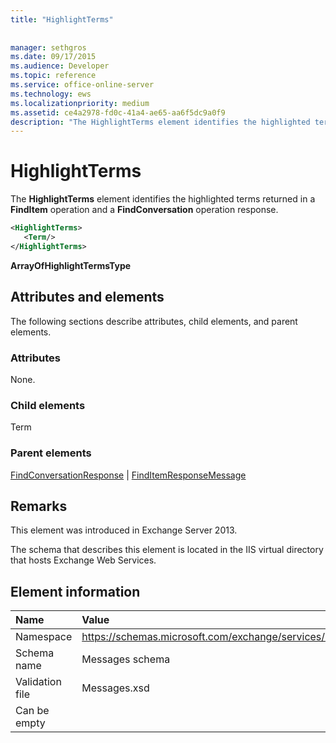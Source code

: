 ```yaml
---
title: "HighlightTerms"
 
 
manager: sethgros
ms.date: 09/17/2015
ms.audience: Developer
ms.topic: reference
ms.service: office-online-server
ms.technology: ews
ms.localizationpriority: medium
ms.assetid: ce4a2978-fd0c-41a4-ae65-aa6f5dc9a0f9
description: "The HighlightTerms element identifies the highlighted terms returned in a FindItem operation and a FindConversation operation response."
---
```


# HighlightTerms

The **HighlightTerms** element identifies the highlighted terms returned in a **FindItem** operation and a **FindConversation** operation response. 
  
```XML
<HighlightTerms>
   <Term/>
</HighlightTerms>
```

 **ArrayOfHighlightTermsType**
## Attributes and elements

The following sections describe attributes, child elements, and parent elements.
  
### Attributes

None.
  
### Child elements

Term
  
### Parent elements

[FindConversationResponse](findconversationresponse.md) | [FindItemResponseMessage](finditemresponsemessage.md)
  
## Remarks

This element was introduced in Exchange Server 2013.
  
The schema that describes this element is located in the IIS virtual directory that hosts Exchange Web Services.
  
## Element information

|**Name**|**Value**|
|:-----|:-----|
|Namespace  <br/> |https://schemas.microsoft.com/exchange/services/2006/messages  <br/> |
|Schema name  <br/> |Messages schema  <br/> |
|Validation file  <br/> |Messages.xsd  <br/> |
|Can be empty  <br/> ||
   

